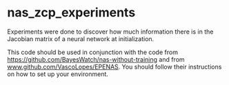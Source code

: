 # nas_zcp_experiments
Experiments were done to discover how much information there is in the Jacobian matrix of a neural network at initialization.


This code should be used in conjunction with the code from https://github.com/BayesWatch/nas-without-training and from www.github.com/VascoLopes/EPENAS. You should follow their instructions on how to set up your environment.
